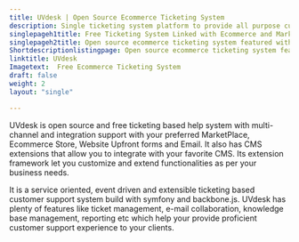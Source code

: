 ```yaml
---
title: UVdesk | Open Source Ecommerce Ticketing System
description: Single ticketing system platform to provide all purpose customer support integrated with popular Ecommerce, Marketplace, Upfront Website and Email Software. 
singlepageh1title: Free Ticketing System Linked with Ecommerce and Marketplace
singlepageh2title: Open source ecommerce ticketing system featured with real time reporting and multi-channel support to deliver easier and effortless customer support.
Shortdescriptionlistingpage: Open source ecommerce ticketing system featured with real time reporting and multi-channel support to deliver easier and effortless customer support.
linktitle: UVdesk
Imagetext:  Free Ecommerce Ticketing System 
draft: false
weight: 2
layout: "single"

---
```


UVdesk is open source and free ticketing based help system with multi-channel and integration support with your preferred MarketPlace, Ecommerce Store, Website Upfront forms and Email. It also has CMS extensions that allow you to integrate with your favorite CMS. Its extension framework let you customize and extend functionalities as per your business needs.

It is a service oriented, event driven and extensible ticketing based customer support system build with symfony and backbone.js. UVdesk has plenty of features like ticket management, e-mail collaboration, knowledge base management, reporting etc which help your provide proficient customer support experience to your clients.